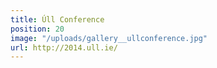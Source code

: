 ```yaml
---
title: Úll Conference
position: 20
image: "/uploads/gallery__ullconference.jpg"
url: http://2014.ull.ie/
---
```


